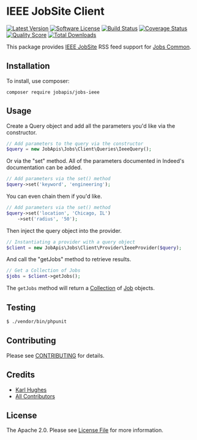 # IEEE JobSite Client

[![Latest Version](https://img.shields.io/github/release/jobapis/jobs-ieee.svg?style=flat-square)](https://github.com/jobapis/jobs-jobinventory/releases)
[![Software License](https://img.shields.io/badge/license-APACHE%202.0-brightgreen.svg?style=flat-square)](LICENSE.md)
[![Build Status](https://img.shields.io/travis/jobapis/jobs-ieee/master.svg?style=flat-square&1)](https://travis-ci.org/jobapis/jobs-ieee)
[![Coverage Status](https://img.shields.io/scrutinizer/coverage/g/jobapis/jobs-ieee.svg?style=flat-square)](https://scrutinizer-ci.com/g/jobapis/jobs-ieee/code-structure)
[![Quality Score](https://img.shields.io/scrutinizer/g/jobapis/jobs-ieee.svg?style=flat-square)](https://scrutinizer-ci.com/g/jobapis/jobs-ieee)
[![Total Downloads](https://img.shields.io/packagist/dt/jobapis/jobs-ieee.svg?style=flat-square)](https://packagist.org/packages/jobapis/jobs-ieee)

This package provides [IEEE JobSite](http://careers.ieee.org/) RSS feed support for [Jobs Common](https://github.com/jobapis/jobs-common).

## Installation

To install, use composer:

```
composer require jobapis/jobs-ieee
```

## Usage
Create a Query object and add all the parameters you'd like via the constructor.
 
```php
// Add parameters to the query via the constructor
$query = new JobApis\Jobs\Client\Queries\IeeeQuery();
```

Or via the "set" method. All of the parameters documented in Indeed's documentation can be added.

```php
// Add parameters via the set() method
$query->set('keyword', 'engineering');
```

You can even chain them if you'd like.

```php
// Add parameters via the set() method
$query->set('location', 'Chicago, IL')
    ->set('radius', '50');
```
 
Then inject the query object into the provider.

```php
// Instantiating a provider with a query object
$client = new JobApis\Jobs\Client\Provider\IeeeProvider($query);
```

And call the "getJobs" method to retrieve results.

```php
// Get a Collection of Jobs
$jobs = $client->getJobs();
```

The `getJobs` method will return a [Collection](https://github.com/jobapis/jobs-common/blob/master/src/Collection.php) of [Job](https://github.com/jobapis/jobs-common/blob/master/src/Job.php) objects.

## Testing

``` bash
$ ./vendor/bin/phpunit
```

## Contributing

Please see [CONTRIBUTING](https://github.com/jobapis/jobs-ieee/blob/master/CONTRIBUTING.md) for details.


## Credits

- [Karl Hughes](https://github.com/karllhughes)
- [All Contributors](https://github.com/jobapis/jobs-ieee/contributors)


## License

The Apache 2.0. Please see [License File](https://github.com/jobapis/jobs-ieee/blob/master/LICENSE) for more information.
